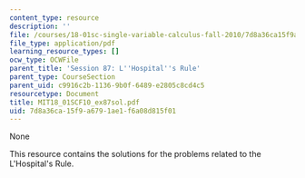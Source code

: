 ```yaml
---
content_type: resource
description: ''
file: /courses/18-01sc-single-variable-calculus-fall-2010/7d8a36ca15f9a6791ae1f6a08d815f01_MIT18_01SCF10_ex87sol.pdf
file_type: application/pdf
learning_resource_types: []
ocw_type: OCWFile
parent_title: 'Session 87: L''Hospital''s Rule'
parent_type: CourseSection
parent_uid: c9916c2b-1136-9b0f-6489-e2805c8cd4c5
resourcetype: Document
title: MIT18_01SCF10_ex87sol.pdf
uid: 7d8a36ca-15f9-a679-1ae1-f6a08d815f01
---
```

None

This resource contains the solutions for the problems related to the L'Hospital's Rule.